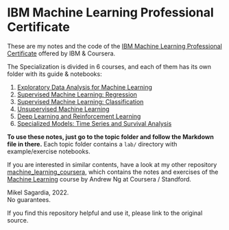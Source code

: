 # IBM Machine Learning Professional Certificate

These are my notes and the code of the [IBM Machine Learning Professional Certificate](https://www.coursera.org/professional-certificates/ibm-machine-learning) offered by IBM & Coursera.

The Specialization is divided in 6 courses, and each of them has its own folder with its guide & notebooks:

1. [Exploratory Data Analysis for Machine Learning](https://www.coursera.org/learn/ibm-exploratory-data-analysis-for-machine-learning?specialization=ibm-machine-learning)
2. [Supervised Machine Learning: Regression](https://www.coursera.org/learn/supervised-machine-learning-regression?specialization=ibm-machine-learning)
3. [Supervised Machine Learning: Classification](https://www.coursera.org/learn/supervised-machine-learning-classification?specialization=ibm-machine-learning)
4. [Unsupervised Machine Learning](https://www.coursera.org/learn/ibm-unsupervised-machine-learning?specialization=ibm-machine-learning)
5. [Deep Learning and Reinforcement Learning](https://www.coursera.org/learn/deep-learning-reinforcement-learning?specialization=ibm-machine-learning)
6. [Specialized Models: Time Series and Survival Analysis](https://www.coursera.org/learn/time-series-survival-analysis?specialization=ibm-machine-learning)

**To use these notes, just go to the topic folder and follow the Markdown file in there.** Each topic folder contains a `lab/` directory with example/exercise notebooks.

If you are interested in similar contents, have a look at my other repository [machine_learning_coursera](https://github.com/mxagar/machine_learning_coursera), which contains the notes and exercises of the [Machine Learning](https://www.coursera.org/learn/machine-learning) course by Andrew Ng at Coursera / Standford.

Mikel Sagardia, 2022.  
No guarantees.

If you find this repository helpful and use it, please link to the original source.